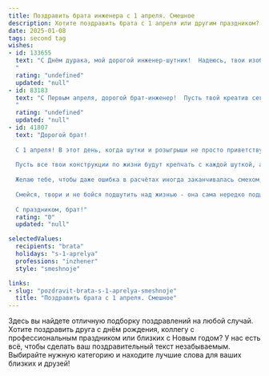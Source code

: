 ```yaml
---
title: Поздравить брата инженера с 1 апреля. Смешное
description: Хотите поздравить брата с 1 апреля или другим праздником? Наш ИИ создаст незабываемое поздравление, а вы обязательно выделитесь среди других.  
date: 2025-01-08
tags: second tag
wishes:
- id: 133655
  text: "С Днём дурака, мой дорогой инженер-шутник!  Надеюсь, твои изобретения сегодня будут не только гениальными, но и очень-очень смешными!  Пусть твой рабочий день будет полон приколов, а коллеги – от души посмеются над твоими \"гениальными\" шутками (только не слишком сильно, чтобы не сломали твою последнюю разработку!).  С праздником!
  "
  rating: "undefined"
  updated: "null"
- id: 83183
  text: "С Первым апреля, дорогой брат-инженер!  Пусть твой креатив сегодня не ограничивается только рабочими чертежами, а воплотится в грандиозный розыгрыш, способный переплюнуть все известные законы физики (и здравого смысла)!  Желаю тебе сногсшибательных идей,  неиссякаемой энергии и чтоб все твои гениальные изобретения сегодня работали безотказно – хотя бы в плане поднятия настроения окружающим!
  "
  rating: "undefined"
  updated: "null"
- id: 41807
  text: "Дорогой брат!
  
  С 1 апреля! В этот день, когда шутки и розыгрыши не просто приветствуются, а, кажется, становятся профессией! Как инженер, ты создаешь великие вещи, но помни, что иногда лучше всего крепить шуткой!
  
  Пусть все твои конструкции по жизни будут крепчать с каждой шуткой, а каждый проект — выдавать такие результаты, что коллеги долго будут не в силах понять, где шутка, а где истинная гениальность!
  
  Желаю тебе, чтобы даже ошибка в расчётах иногда заканчивалась смехом, а не разборкой! Пусть в твоем кабинете всегда будет достаток инструмента для розыгрышей и крепких шуток!
  
  Смейся, твори и не бойся подшутить над жизнью - она сама нередко подшучивает над нами!
  
  С праздником, брат!"
  rating: "0"
  updated: "null"

selectedValues:
  recipients: "brata"
  holidays: "s-1-aprelya"
  professions: "inzhener"
  style: "smeshnoje"

links:
- slug: "pozdravit-brata-s-1-aprelya-smeshnoje"
  title: "Поздравить брата с 1 апреля. Смешное"
---
```


Здесь вы найдете отличную подборку поздравлений на любой случай. 
Хотите поздравить друга с днём рождения, коллегу с профессиональным праздником или близких с Новым годом? У нас есть всё, чтобы сделать ваш поздравительный текст незабываемым. Выбирайте нужную категорию и находите лучшие слова для ваших близких и друзей!

